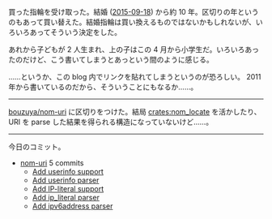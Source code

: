 買った指輪を受け取った。結婚 ([2015-09-18]) から約 10 年。区切りの年というのもあって買い替えた。結婚指輪は買い換えるものではないかもしれないが、いろいろあってそういう決定をした。

あれから子どもが 2 人生まれ、上の子はこの 4 月から小学生だ。いろいろあったのだけど、こう書いてしまうとあっという間のように感じる。

……というか、この blog 内でリンクを貼れてしまうというのが恐ろしい。 2011 年から書いているのだから、そういうことにもなるか……。

---

[bouzuya/nom-uri] に区切りをつけた。結局 [crates:nom_locate] を活かしたり、 URI を parse した結果を得られる構造になっていないけど……。

---

今日のコミット。

- [nom-uri](https://github.com/bouzuya/nom-uri) 5 commits
  - [Add userinfo support](https://github.com/bouzuya/nom-uri/commit/86aaff68c7185169624c19954df6b57251b0b67a)
  - [Add userinfo parser](https://github.com/bouzuya/nom-uri/commit/06e0c8d3e41a95b49af54cf9f2d3253d41e922db)
  - [Add IP-literal support](https://github.com/bouzuya/nom-uri/commit/07404b8d149f547abd4b6ce2faa450a948ee8cb5)
  - [Add ip_literal parser](https://github.com/bouzuya/nom-uri/commit/588a63f926c583f7c2676b366d9af9e8ac98ce7a)
  - [Add ipv6address parser](https://github.com/bouzuya/nom-uri/commit/ca6be848fbbb1683f6570e65dfd9af80326df5c5)

[2015-09-18]: https://blog.bouzuya.net/2015/09/18/
[bouzuya/nom-uri]: https://github.com/bouzuya/nom-uri
[crates:nom_locate]: https://crates.io/crates/nom_locate
